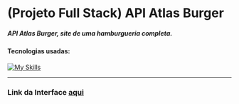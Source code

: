<h1>(Projeto Full Stack) API Atlas Burger</h1>

<h5>API Atlas Burger, site de uma hamburgueria completa.</h5>

<h4>Tecnologias usadas:</h4>

[![My Skills](https://skillicons.dev/icons?i=nodejs,yarn,js,express,sequelize,postgres,mongodb)](https://skillicons.dev)

<hr>

<h3>Link da Interface <a href="https://github.com/lucasfgaldinos/atlas-burger-interface">aqui</a></h3>
